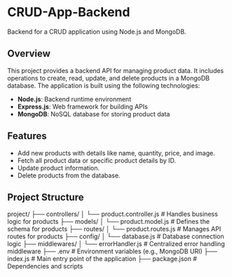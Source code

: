 # CRUD-App-Backend
Backend for a CRUD application using Node.js and MongoDB.

## Overview
This project provides a backend API for managing product data. It includes operations to create, read, update, and delete products in a MongoDB database. The application is built using the following technologies:
- **Node.js**: Backend runtime environment
- **Express.js**: Web framework for building APIs
- **MongoDB**: NoSQL database for storing product data

## Features
- Add new products with details like name, quantity, price, and image.
- Fetch all product data or specific product details by ID.
- Update product information.
- Delete products from the database.

## Project Structure
project/ ├── controllers/ │ └── product.controller.js # Handles business logic for products ├── models/ │ └── product.model.js # Defines the schema for products ├── routes/ │ └── product.routes.js # Manages API routes for products ├── config/ │ └── database.js # Database connection logic ├── middlewares/ │ └── errorHandler.js # Centralized error handling middleware ├── .env # Environment variables (e.g., MongoDB URI) ├── index.js # Main entry point of the application ├── package.json # Dependencies and scripts